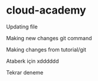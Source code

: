 # cloud-academy
Updating file

Making new changes git command

Making changes from tutorial/git

Ataberk için xdddddd

Tekrar deneme
